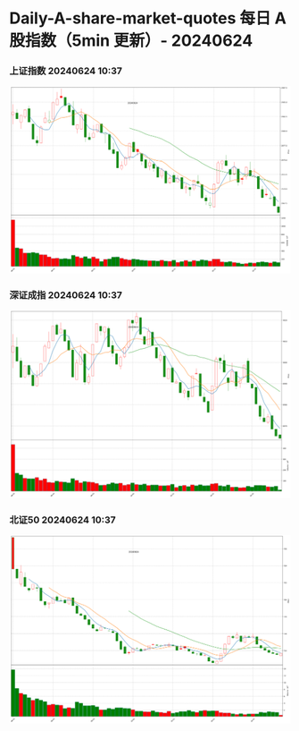 
# Daily-A-share-market-quotes 每日 A 股指数（5min 更新）- 20240624

### 上证指数 20240624 10:37
![](./fig/2024/6/20240624-sh000001.png)

### 深证成指 20240624 10:37
![](./fig/2024/6/20240624-sz399001.png)

### 北证50 20240624 10:37
![](./fig/2024/6/20240624-bj899050.png)
